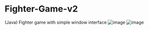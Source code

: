 # Fighter-Game-v2
(Java) Fighter game with simple window interface
![image](https://user-images.githubusercontent.com/59803454/229284669-4631298f-8052-4fa3-b81e-607a9c56acd4.png)
![image](https://user-images.githubusercontent.com/59803454/229284679-5a34a376-c4a4-4d77-9a11-763896d9be57.png)
